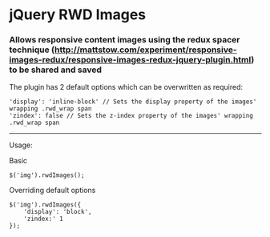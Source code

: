 jQuery RWD Images
==============================

### Allows responsive content images using the redux spacer technique (http://mattstow.com/experiment/responsive-images-redux/responsive-images-redux-jquery-plugin.html) to be shared and saved

The plugin has 2 default options which can be overwritten as required:

```
'display': 'inline-block' // Sets the display property of the images' wrapping .rwd_wrap span
'zindex': false // Sets the z-index property of the images' wrapping .rwd_wrap span
```

* * *

Usage:

Basic

`$('img').rwdImages();`

Overriding default options

```
$('img').rwdImages({
	'display': 'block',
	'zindex:' 1
});
```